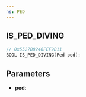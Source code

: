 ```yaml
---
ns: PED
---
```

## IS_PED_DIVING

```c
// 0x5527B8246FEF9B11
BOOL IS_PED_DIVING(Ped ped);
```

## Parameters
* **ped**:
